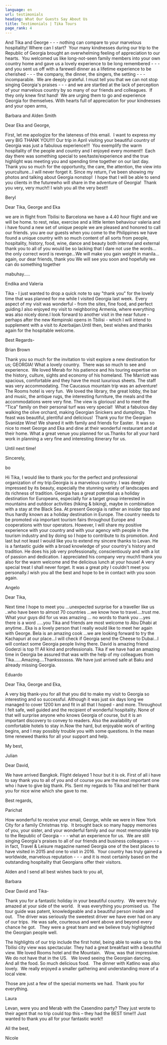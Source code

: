 ```yaml
---
language: en
url: testimonials
heading: What Our Guests Say About Us
title: Testimonials | Tika Tours
page_rank: 4
---
```

<div class="row content-row"><!-- 1848 (0)-->

</div>

<div class="row content-row"><!-- 1849 (2)-->
<div class="col-xs-12 col-sm-6 col-md-6"><!-- 2476 -->

And Tika and George \- \- \- nothing can compare to your marvelous hospitality! Where
can I start?  Your many kindnesses during our trip to the Republic of Georgia brought
an overwhelming feeling of appreciation to our hearts.  You welcomed us like long\-not\-seen
family members into your own country home and gave us a lovely experience to be
long remembered \- \- \- and you sent us off with a farewell dinner as a lifetime
experience to be cherished \- \- \- the company, the dinner, the singers, the setting
\- \- \- incomparable.  We are deeply grateful. I must tell you that we can not
stop singing Georgia's praises \- \- \- and we are startled at the lack of perception
of your marvelous country by so many of our friends and colleagues.  If they only
knew first hand!  We are urging them to go and experience Georgia for themselves.
With hearts full of appreciation for your kindnesses and your open arms,

Barbara and Alden Smith

</div>

<div class="col-xs-12 col-sm-6 col-md-6"><!-- 2477 -->

Dear Eka and George,

First, let me apologize for the lateness of this email.  I want to express my very
BIG THANK YOU!!!! Our trip in April visiting your beautiful country of Georgia was
just a fabulous experience!!!  You exemplify the warm hospitality of the people
and country and I enjoyed every moment!!  Each day there was something special to
see/taste/experience and the true highlight was meeting you and spending time together
on our last day.  Thank you so much for the opportunity, the care, the attention,
the view into yourculture…I will never forget it. Since my return, I’ve been showing
my photos and talking about Georgia nonstop!  I hope that I will be able to send
you clients in the futurewho will share in the adventure of Georgia!  Thank you
very, very much!! I wish you all the very best!!

Beryl

</div>

</div>

<div class="row content-row"><!-- 1850 (3)-->
<div class="col-xs-12 col-sm-6 col-md-6"><!-- 2478 -->

Dear Tika, George and Eka

we are in flight from Tbilisi to Barcelona we have a 4.40 hour flight and we will
be home. to rest, relax, exercise and a little lenten behaviour valeria and i have
found a new set of unique people we are pleased and honored to call our friends.
you are our guests when you come to the Philippines we have found a unique country
with so much content of all sorts from people, hospitality, history, food, wine,
dance and beauty both internal and external thank you to all of you would be so
lacking that I dare not use the words…the only correct word is revenge...We will
make you gain weight in manila…again, our dear friends, thank you We will see you
soon and hopefully we can do something together

mabuhay.....

Endika and Valeria

</div>

<div class="col-xs-12 col-sm-6 col-md-6"><!-- 2479 -->

Tika \- I just wanted to drop a quick note to say "thank you" for the lovely time
that was planned for me while I visited Georgia last week.  Every aspect of my visit
was wonderful \- from the sites, fine food, and perfect guiding.I also enjoyed my
visit to neighboring Armenia, where everything was also nicely done.I look forward
to another visit in the near future \- perhaps after the new Kempinski opens in
Tbilisi \- which I will intend to supplement with a visit to Azerbaijan.Until then,
best wishes and thanks again for the hospitable welcome.

Best Regards\-

Brian Brown

</div>

</div>

<div class="row content-row"><!-- 1851 (4)-->
<div class="col-xs-12 col-sm-6 col-md-6"><!-- 2480 -->

Thank you so much for the invitation to visit explore a new destination for us;
GEORGIA! What a lovely country.  There was so much to see and experience.  We loved
Merab for his patience and his touring expertise on the history, culture, sights
and economy of his homeland. The Marriott was spacious, comfortable and they have
the most luxurious sheets. The staff was very accommodating. The Caucasus mountain
trip was an adventure!  The Rooms hotel is very fun.  We loved the library, the
great lobby, the bar and music, the antique rugs, the interesting furniture, the
meals and the accommodations were very fine. The view is glorious! and to meet the
“Tica” family on their personal turf was very special!  What a fabulous day walking
the olive orchard, making Georgian Snickers and dumplings.  The feast was beautiful,
plentiful and delicious!  Thank you for the Georgian Svanidze Wine! We shared it
with family and friends for Easter.  It was so nice to meet George and Eka and dine
at their wonderful restaurant and at their home. What a great venue you planned
for us.Thanks for all your hard work in planning a very fine and interesting itinerary
for us.

Until next time!

Sincerely,

bo

</div>

<div class="col-xs-12 col-sm-6 col-md-6"><!-- 2481 -->

Hi Tika, I would like to thank you for the perfect and professional organization
of my trip.Georgia is a marvelous country. I was deeply impressed by its beauty,
especially the stunning variety of landscapes and its richness of tradition. Georgia
has a great potential as a holiday destination for Europeans, especially for a target
group interested in mountains and outdoor activities (hiking & biking), maybe in
combination with a stay at the Black Sea. At present Georgia is rather an insider
tipp and thus hardly known as a holiday destination in Europe. The country needs
to be promoted via important tourism fairs throughout Europe and cooperations with
tour operators. However, I will share my positive experience with your country and
with your agency with people in the tourism industry and by doing so I hope to contribute
to its promotion. And last but not least I would like you to extend my sincere thanks
to Levan. He is a fantastic guide with a broad knowledge of your country's history
and tradition. He does his job very professionally, conscientiously and with a lot
of passion and dedication. I appreciated his company very much!I thank you also
for the warm welcome and the delicious lunch at your house! A very special treat
I shall never forget. It was a great pity I couldn't meet you personally.I wish
you all the best and hope to be in contact with you soon again.

Angelo

</div>

</div>

<div class="row content-row"><!-- 1852 (5)-->
<div class="col-xs-12 col-sm-6 col-md-6"><!-- 2482 -->

Dear Tika,

Next time I hope to meet you ...unexpected surprise for a traveller like us ..who
have been to almost 70 countries ...we know how to travel....trust me.
What your guys did for us was amazing … no words to thank you ...yes there is a word
.....you Tika and friends are most welcome to Abu Dhabi at anytime...Eka is a lovely
person that I really would like to meet her again with George. Bela is an amazing
cook …we are looking forward to try the Kachapuri at our place...I will check if
Georgia send the Cheese to Dubai...I will contact some Georgia people living there.
David is amazing friend Goderzi is top !!! All kind and professionals. Tika if we
have had an amazing time in Georgia be assured that was with the help of my colleagues
from Tika......Amazing....Thanksssssss. We have just arrived safe at Baku and already
missing Georgia.

Eduardo

</div>

<div class="col-xs-12 col-sm-6 col-md-6"><!-- 2483 -->

Dear Tika, George and Eka,

A very big thank\-you for all that you did to make my visit to Georgia so interesting
and so successful. Although it was just six days long we managed to cover 1200 km
and fit in all that I hoped \- and more. Throughout I felt safe, well guided and
the recipient of wonderful hospitality. None of that will surprise anyone who knows
Georgia of course, but it is an important discovery to convey to readers. Also the
availability of comfortable hotels to stay in.Now the hard, but enjoyable work of
writing begins, and I may possibly trouble you with some questions. In the mean
time renewed thanks for all your support and help.

My best,

Julian

</div>

</div>

<div class="row content-row"><!-- 1853 (6)-->
<div class="col-xs-12 col-sm-6 col-md-6"><!-- 2484 -->

Dear David,

We have arrived Bangkok. Flight delayed 1 hour but it is ok. First of all i have
to say thank you to all of you and of course you are the most important one who
i have to give big thank. Pls. Sent my regards to Tika and tell her thank you for
nice wine which she gave to me.

Best regards,

Parichat

</div>

<div class="col-xs-12 col-sm-6 col-md-6"><!-- 2485 -->

How wonderful to receive your email, George, while we were in New York City for a
family Christmas trip.  It brought back so many happy memories of you, your sister,
and your wonderful family and our most memorable trip to the Republic of Georgia
\- \- \- what an experience for us.  We are still singing Georgia's praises to all
of our friends and business colleagues \- \- \-in fact, Travel & Leisure magazine
named Georgia one of the best places to have visited in 2015 and one to visit in
2016.  Your country has truly gained a worldwide, marvelous reputation \- \- \-
and it is most certainly based on the outstanding hospitality that Georgians offer
their visitors.

Alden and I send all best wishes back to you all,

Barbara

</div>

</div>

<div class="row content-row"><!-- 1854 (7)-->
<div class="col-xs-12 col-sm-6 col-md-6"><!-- 2486 -->

Dear David and Tika\-

Thank you for a fantastic holiday in your beautiful country.   We were truly amazed
at your side of the world.   It was everything you promised us.  The tour guide
was patent, knowledgeable and a beautiful person inside and out.   The driver was
seriously the sweetest driver we have ever had on any of our trips.  He was safe,
courteous and went above and beyond every chance he got.   They were a great team
and we believe truly highlighted the Georgian people well.

The highlights of our trip include the first hotel, being able to wake up to the
Tbilisi city view was spectacular. They had a great breakfast with a beautiful view.
We loved Rooms hotel and the Mountain.   Wow, was that impressive.   We do not
have that in the US.   We loved seeing the Georgian dancing.  And all the food.
So much delicious food.   The dinner with Katlino was also lovely.  We really enjoyed
a smaller gathering and understanding more of a local view.

Those are just a few of the special moments we had.  Thank you for everything.

Laura

</div>

<div class="col-xs-12 col-sm-6 col-md-6"><!-- 2487 -->

Levan, were you and Merab with the Casendino party? They just wrote to their agent
that no trip could top this – they had the BEST time!!! Just wanted to thank you
all for your fantastic work!!

All the best,

Nicole

</div>

</div>
